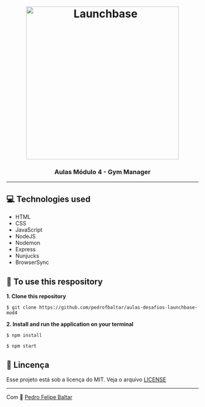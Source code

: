<h1 align="center">
    <img alt="Launchbase" src="https://storage.googleapis.com/golden-wind/bootcamp-launchbase/logo.png" width="400px" />
</h1>

<h3 align="center">
    Aulas Módulo 4 - Gym Manager
</h3>

<hr>

## 💻 Technologies used
 - HTML
 - CSS
 - JavaScript
 - NodeJS
 - Nodemon
 - Express
 - Nunjucks
 - BrowserSync
 
## 🚀 To use this respository
 **1. Clone this repository**
  
 ```
 $ git clone https://github.com/pedrofbaltar/aulas-desafios-launchbase-mod4
 ```

 **2. Install and run the application on your terminal**
 ```
 $ npm install

 $ npm start
 ```

## 📜 Lincença
Esse projeto está sob a licença do MIT. Veja o arquivo [LICENSE](https://github.com/pedrofbaltar/aulas-desafios-launchbase-mod4/blob/master/LICENSE)

<hr>

Com 💜 [Pedro Felipe Baltar](https://github.com/pedrofbaltar)

